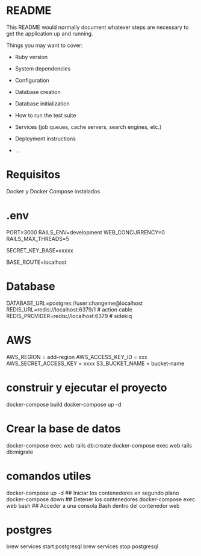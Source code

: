 # README

This README would normally document whatever steps are necessary to get the
application up and running.

Things you may want to cover:

* Ruby version

* System dependencies

* Configuration

* Database creation

* Database initialization

* How to run the test suite

* Services (job queues, cache servers, search engines, etc.)

* Deployment instructions

* ...

# Requisitos
Docker y Docker Compose instalados

# .env
PORT=3000
RAILS_ENV=development
WEB_CONCURRENCY=0
RAILS_MAX_THREADS=5

SECRET_KEY_BASE=xxxxx

BASE_ROUTE=localhost
# Database 
DATABASE_URL=postgres://user:changeme@localhost
REDIS_URL=redis://localhost:6379/1    # action cable
REDIS_PROVIDER=redis://localhost:6379 # sidekiq

# AWS 
AWS_REGION = add-region
AWS_ACCESS_KEY_ID = xxx
AWS_SECRET_ACCESS_KEY = xxxx
S3_BUCKET_NAME = bucket-name

# construir y ejecutar el proyecto
docker-compose build
docker-compose up -d

# Crear la base de datos
docker-compose exec web rails db:create
docker-compose exec web rails db:migrate

# comandos utiles
docker-compose up -d   ## Iniciar los contenedores en segundo plano
docker-compose down    ## Detener los contenedores
docker-compose exec web bash   ## Acceder a una consola Bash dentro del contenedor web

# postgres
brew services start postgresql
brew services stop postgresql
